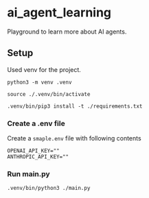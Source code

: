# ai_agent_learning
Playground to learn more about AI agents. 

## Setup
Used venv for the project.

`python3 -m venv .venv `

`source ./.venv/bin/activate`

`.venv/bin/pip3 install -t ./requirements.txt`


### Create a .env file
Create a `smaple.env` file with following contents
```
OPENAI_API_KEY="" 
ANTHROPIC_API_KEY="" 
 ```


### Run main.py
` .venv/bin/python3 ./main.py `
